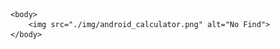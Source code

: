 <!DOCTYPE html>

<html>
    <head>
        <title> Calculator </title>
        <meta charset="UTF-8">
        <meta name="viewport" content="width=device-width, initial-scale=1.0">
    </head>

    <body>
        <img src="./img/android_calculator.png" alt="No Find">
    </body>
</html>
